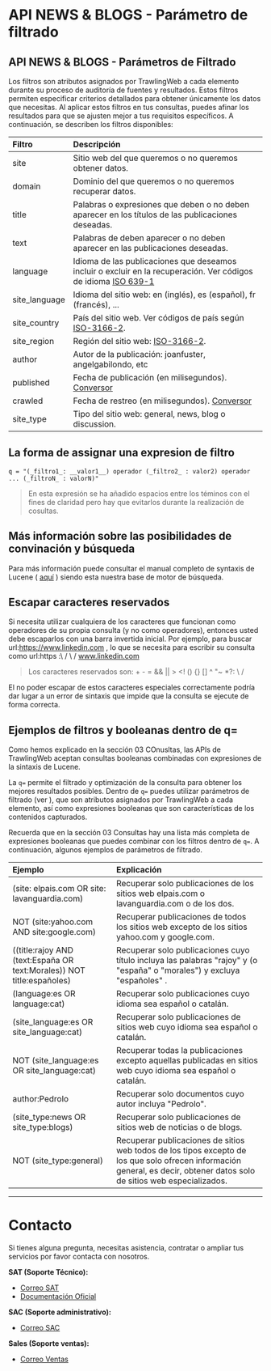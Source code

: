 # API NEWS & BLOGS - Parámetro de filtrado

## API NEWS & BLOGS - Parámetros de Filtrado

Los filtros son atributos asignados por TrawlingWeb a cada elemento durante su proceso de auditoría de fuentes y resultados. Estos filtros permiten especificar criterios detallados para obtener únicamente los datos que necesitas. Al aplicar estos filtros en tus consultas, puedes afinar los resultados para que se ajusten mejor a tus requisitos específicos. A continuación, se describen los filtros disponibles:

| Filtro        | Descripción                                                                                                                                               |
| :------------ | :-------------------------------------------------------------------------------------------------------------------------------------------------------- |
| site          | Sitio web del que queremos o no queremos obtener datos.                                                                                                   |
| domain        | Dominio del que queremos o no queremos recuperar datos.                                                                                                   |
| title         | Palabras o expresiones que deben o no deben aparecer en los títulos de las publicaciones deseadas.                                                        |
| text          | Palabras de deben aparecer o no deben aparecer en las publicaciones deseadas.                                                                             |
| language      | Idioma de las publicaciones que deseamos incluir o excluir en la recuperación. Ver códigos de idioma [ISO 639-1](https://es.wikipedia.org/wiki/ISO_639-1) |
| site_language | Idioma del sitio web: en (inglés), es (español), fr (francés), ...                                                                                        |
| site_country  | País del sitio web. Ver códigos de país según [ISO-3166-2](https://es.wikipedia.org/wiki/ISO_3166-2).                                                     |
| site_region   | Región del sitio web: [ISO-3166-2](https://es.wikipedia.org/wiki/ISO_3166-2).                                                                             |
| author        | Autor de la publicación: joanfuster, angelgabilondo, etc                                                                                                  |
| published     | Fecha de publicación (en milisegundos). [Conversor](http://www.onlineconversion.com/unix_time.htm)                                                        |
| crawled       | Fecha de restreo (en milisegundos). [Conversor](http://www.onlineconversion.com/unix_time.htm)                                                            |
| site_type     | Tipo del sitio web: general, news, blog o discussion.                                                                                                     |

## La forma de assignar una expresion de filtro

    q = "(_filtro1_: __valor1__) operador (_filtro2_ : valor2) operador ... (_filtroN_ : valorN)"

> En esta expresión se ha añadido espacios entre los téminos con el fines de claridad pero hay que evitarlos durante la realización de cosultas.

## Más información sobre las posibilidades de convinación y búsqueda

Para más información puede consultar el manual completo de syntaxis de Lucene ( [aquí](https://lucene.apache.org/core/2_9_4/queryparsersyntax.html) ) siendo esta nuestra base de motor de búsqueda.

## Escapar caracteres reservados

Si necesita utilizar cualquiera de los caracteres que funcionan como operadores de su propia consulta (y no como operadores), entonces usted debe escaparlos con una barra invertida inicial.
Por ejemplo, para buscar url:https://www.linkedin.com , lo que se necesita para escribir su consulta como url:https \:\ / \ / www.linkedin.com

> Los caracteres reservados son: + - = && || > <! () {} [] ^ "~ \*?: \ /

El no poder escapar de estos caracteres especiales correctamente podría dar lugar a un error de sintaxis que impide que la consulta se ejecute de forma correcta.

## Ejemplos de filtros y booleanas dentro de **q=**
Como hemos explicado en la sección 03 COnusltas, las APIs de TrawlingWeb aceptan consultas booleanas combinadas con expresiones de la sintaxis de Lucene.

La `q=` permite el filtrado y optimización de la consulta para obtener los mejores resultados posibles. Dentro de `q=` puedes utilizar parámetros de filtrado (ver ), que son atributos asignados por TrawlingWeb a cada elemento, así como expresiones booleanas que son características de los contenidos capturados. 

Recuerda que en la sección 03 Consultas hay una lista más completa de expresiones booleanas que puedes combinar con los filtros dentro de `q=`. A continuación, algunos ejemplos de parámetros de filtrado.


| Ejemplo                                                               | Explicación                                                                                                                                                              |
| :-------------------------------------------------------------------- | :----------------------------------------------------------------------------------------------------------------------------------------------------------------------- |
| (site: elpais.com OR site: lavanguardia.com)                          | Recuperar solo publicaciones de los sitios web elpais.com o lavanguardia.com o de los dos.                                                                               |
| NOT (site:yahoo.com AND site:google.com)                              | Recuperar publicaciones de todos los sitios web excepto de los sitios yahoo.com y google.com.                                                                            |
| ((title:rajoy AND (text:España OR text:Morales)) NOT title:españoles) | Recuperar solo publicaciones cuyo título incluya las palabras "rajoy" y (o "españa" o "morales") y excluya "españoles" .                                                 |
| (language:es OR language:cat)                                         | Recuperar solo publicaciones cuyo idioma sea español o catalán.                                                                                                          |
| (site_language:es OR site_language:cat)                               | Recuperar solo publicaciones de sitios web cuyo idioma sea español o catalán.                                                                                            |
| NOT (site_language:es OR site_language:cat)                           | Recuperar todas la publicaciones excepto aquellas publicadas en sitios web cuyo idioma sea español o catalán.                                                            |
| author:Pedrolo                                                        | Recuperar solo documentos cuyo autor incluya "Pedrolo".                                                                                                                  |
| (site_type:news OR site_type:blogs)                                   | Recuperar solo publicaciones de sitios web de noticias o de blogs.                                                                                                       |
| NOT (site_type:general)                                               | Recuperar publicaciones de sitios web todos de los tipos excepto de los que solo ofrecen información general, es decir, obtener datos solo de sitios web especializados. |

---
# Contacto
Si tienes alguna pregunta, necesitas asistencia, contratar o ampliar tus servicios por favor contacta con nosotros.

**SAT (Soporte Técnico):**
- [Correo SAT](mailto:support@trawlingweb.com)
- [Documentación Oficial](https://docs.trawlingweb.com)

**SAC (Soporte administrativo):**
- [Correo SAC](mailto:gestion@trawlingweb.com)

**Sales (Soporte ventas):**
- [Correo Ventas](mailto:sales@trawlingweb.com)
